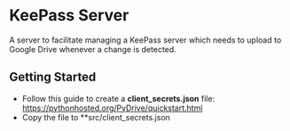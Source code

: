 # KeePass Server
A server to facilitate managing a KeePass server which needs to upload to Google Drive whenever a change is detected.

## Getting Started
- Follow this guide to create a **client_secrets.json** file: https://pythonhosted.org/PyDrive/quickstart.html
- Copy the file to **src/client_secrets.json
